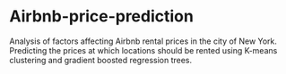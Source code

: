 # Airbnb-price-prediction 

Analysis of factors affecting Airbnb rental prices in the city of New York. Predicting the prices at which locations should be rented using K-means clustering and gradient boosted regression trees. 

